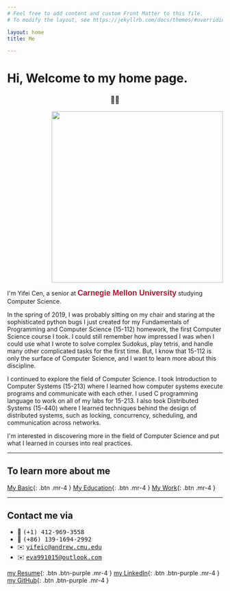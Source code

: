 ```yaml
---
# Feel free to add content and custom Front Matter to this file.
# To modify the layout, see https://jekyllrb.com/docs/themes/#overriding-theme-defaults

layout: home
title: Me

---
```


# Hi, Welcome to my home page. 

### <center>👧🏻</center>

<p align="right">
<img src="photos/IMG_1311.png" width="400"/>
</p>

I'm Yifei Cen, a senior at <span style="font-family:sans-serif;color:#a6192e;font-size:18px">**Carnegie Mellon University**</span> studying Computer Science. 

In the spring of 2019, I was probably sitting on my chair and staring at the sophisticated python bugs I just created for my Fundamentals of Programming and Computer Science (15-112) homework, the first Computer Science course I took. I could still remember how impressed I was when I could use what I wrote to solve complex Sudokus, play tetris, and handle many other complicated tasks for the first time. But, I know that 15-112 is only the surface of Computer Science, and I want to learn more about this discipline.

I continued to explore the field of Computer Science. I took Introduction to Computer Systems (15-213) where I learned how computer systems execute programs and communicate with each other. I used C programming language to work on all of my labs for 15-213. I also took Distributed Systems (15-440) where I learned techniques behind the design of distributed systems, such as locking, concurrency, scheduling, and communication across networks.

I'm interested in discovering more in the field of Computer Science and put what I learned in courses into real practices. 

---
## To learn more about me

[My Basic](basic){: .btn .mr-4 } 
[My Education](education){: .btn .mr-4 } 
[My Work](work){: .btn .mr-4 }

---
## Contact me via
* 📱 <span style="font-family:Monospace;">(+1) 412-969-3558</span>
* 📱 <span style="font-family:Monospace;">(+86) 139-1694-2992</span>
* ✉️ <span style="font-family:Monospace;">yifeic@andrew.cmu.edu</span>
* ✉️ <span style="font-family:Monospace;">eva991015@outlook.com</span>

[my Resume](source/resume.pdf){: .btn .btn-purple .mr-4 }
[my LinkedIn](https://www.linkedin.com/in/yifei-cen-574b49191){: .btn .btn-purple .mr-4 }
[my GitHub](https://github.com/yifeic233){: .btn .btn-purple .mr-4 }
